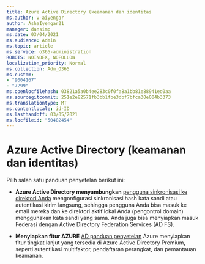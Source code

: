 ```yaml
---
title: Azure Active Directory (keamanan dan identitas
ms.author: v-aiyengar
author: AshaIyengar21
manager: dansimp
ms.date: 03/04/2021
ms.audience: Admin
ms.topic: article
ms.service: o365-administration
ROBOTS: NOINDEX, NOFOLLOW
localization_priority: Normal
ms.collection: Adm_O365
ms.custom:
- "9004167"
- "7299"
ms.openlocfilehash: 03821a5a0b4ee283c0f0fa8a1bb81e88941ed0aa
ms.sourcegitcommit: 251e2e82571fb3bb1fbe3dbf7bfca30e004b3373
ms.translationtype: MT
ms.contentlocale: id-ID
ms.lasthandoff: 03/05/2021
ms.locfileid: "50482454"
---
```

# <a name="azure-active-directory-security-and-identity"></a>Azure Active Directory (keamanan dan identitas)

Pilih salah satu panduan penyetelan berikut ini:

- **Azure Active Directory menyambungkan** [pengguna sinkronisasi ke direktori Anda](https://go.microsoft.com/fwlink/?linkid=2071310) mengonfigurasi sinkronisasi hash kata sandi atau autentikasi kirim langsung, sehingga pengguna Anda bisa masuk ke email mereka dan ke direktori aktif lokal Anda (pengontrol domain) menggunakan kata sandi yang sama. Anda juga bisa menyiapkan masuk Federasi dengan Active Directory Federation Services (AD FS).

- **Menyiapkan fitur AZURE** [AD panduan penyetelan](https://go.microsoft.com/fwlink/?linkid=2134390) Azure menyiapkan fitur tingkat lanjut yang tersedia di Azure Active Directory Premium, seperti autentikasi multifaktor, pendaftaran perangkat, dan pemantauan keamanan.
